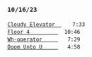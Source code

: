 ### `10/16/23` ###
[`Cloudy Elevator  `](cloudy-elevator.mp3)  ` 7:33`  
[`Floor 4         `](floor-4.mp3) `10:46`  
[`Wh-operator     `](wh-operator.mp3) ` 7:29`  
[`Doom Unto U     `](doom-unto-u.mp3) ` 4:58`
